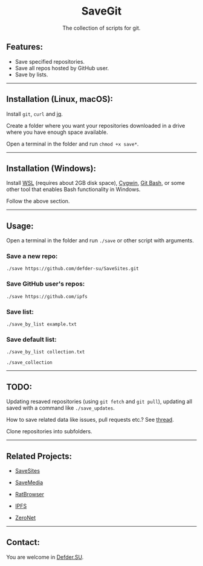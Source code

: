 <h1 align="center">SaveGit</h1>

<p align="center">The collection of scripts for git.</p>

## Features:

- Save specified repositories.
- Save all repos hosted by GitHub user.
- Save by lists.

---

## Installation (Linux, macOS):

Install `git`, `curl` and [jq](https://stedolan.github.io/jq/download/).

Create a folder where you want your repositories downloaded in a drive where you have enough space available.

Open a terminal in the folder and run `chmod +x save*`.

---

## Installation (Windows):

Install [WSL](https://docs.microsoft.com/en-us/windows/wsl/install-win10) (requires about 2GB disk space), [Cygwin](https://www.cygwin.com/), [Git Bash](http://git-scm.com), or some other tool that enables Bash functionality in Windows.

Follow the above section.

---

## Usage:

Open a terminal in the folder and run `./save` or other script with arguments.

### Save a new repo:
`./save https://github.com/defder-su/SaveSites.git`

### Save GitHub user's repos:
`./save https://github.com/ipfs`

### Save list:
`./save_by_list example.txt`

### Save default list:
`./save_by_list collection.txt`

`./save_collection`

---

## TODO:

Updating resaved repositories (using `git fetch` and `git pull`), updating all saved with a command like `./save_updates`.

How to save related data like issues, pull requests etc.? See [thread](https://stackoverflow.com/questions/41369365/how-can-i-export-github-issues-to-excel).

Clone repositories into subfolders.

---

## Related Projects:

- [SaveSites](https://github.com/defder-su/SaveSites)

- [SaveMedia](https://github.com/defder-su/SaveMedia)

- [RatBrowser](https://ratbrowser.com)

- [IPFS](https://ipfs.io)

- [ZeroNet](https://zeronet.io)

---

## Contact:

You are welcome in [Defder.SU](https://defder.su).
